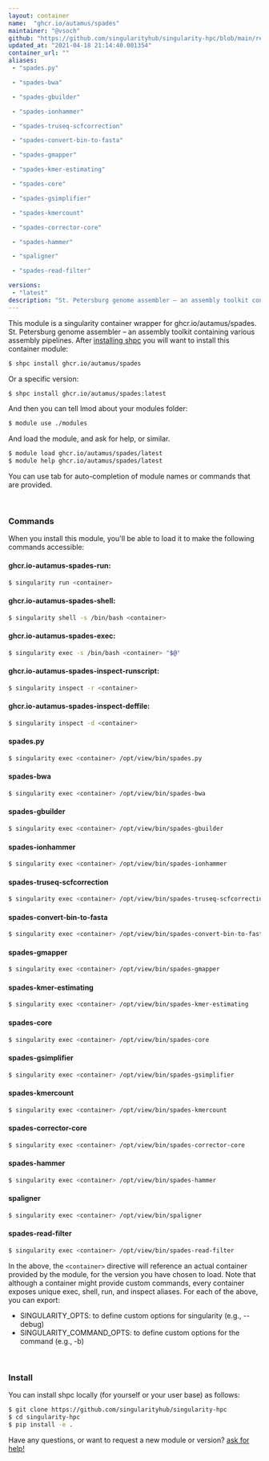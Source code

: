 ```yaml
---
layout: container
name:  "ghcr.io/autamus/spades"
maintainer: "@vsoch"
github: "https://github.com/singularityhub/singularity-hpc/blob/main/registry/ghcr.io/autamus/spades/container.yaml"
updated_at: "2021-04-18 21:14:40.001354"
container_url: ""
aliases:
 - "spades.py"

 - "spades-bwa"

 - "spades-gbuilder"

 - "spades-ionhammer"

 - "spades-truseq-scfcorrection"

 - "spades-convert-bin-to-fasta"

 - "spades-gmapper"

 - "spades-kmer-estimating"

 - "spades-core"

 - "spades-gsimplifier"

 - "spades-kmercount"

 - "spades-corrector-core"

 - "spades-hammer"

 - "spaligner"

 - "spades-read-filter"

versions:
 - "latest"
description: "St. Petersburg genome assembler – an assembly toolkit containing various assembly pipelines."
---
```


This module is a singularity container wrapper for ghcr.io/autamus/spades.
St. Petersburg genome assembler – an assembly toolkit containing various assembly pipelines.
After [installing shpc](#install) you will want to install this container module:

```bash
$ shpc install ghcr.io/autamus/spades
```

Or a specific version:

```bash
$ shpc install ghcr.io/autamus/spades:latest
```

And then you can tell lmod about your modules folder:

```bash
$ module use ./modules
```

And load the module, and ask for help, or similar.

```bash
$ module load ghcr.io/autamus/spades/latest
$ module help ghcr.io/autamus/spades/latest
```

You can use tab for auto-completion of module names or commands that are provided.

<br>

### Commands

When you install this module, you'll be able to load it to make the following commands accessible:

#### ghcr.io-autamus-spades-run:

```bash
$ singularity run <container>
```

#### ghcr.io-autamus-spades-shell:

```bash
$ singularity shell -s /bin/bash <container>
```

#### ghcr.io-autamus-spades-exec:

```bash
$ singularity exec -s /bin/bash <container> "$@"
```

#### ghcr.io-autamus-spades-inspect-runscript:

```bash
$ singularity inspect -r <container>
```

#### ghcr.io-autamus-spades-inspect-deffile:

```bash
$ singularity inspect -d <container>
```


#### spades.py
       
```bash
$ singularity exec <container> /opt/view/bin/spades.py
```


#### spades-bwa
       
```bash
$ singularity exec <container> /opt/view/bin/spades-bwa
```


#### spades-gbuilder
       
```bash
$ singularity exec <container> /opt/view/bin/spades-gbuilder
```


#### spades-ionhammer
       
```bash
$ singularity exec <container> /opt/view/bin/spades-ionhammer
```


#### spades-truseq-scfcorrection
       
```bash
$ singularity exec <container> /opt/view/bin/spades-truseq-scfcorrection
```


#### spades-convert-bin-to-fasta
       
```bash
$ singularity exec <container> /opt/view/bin/spades-convert-bin-to-fasta
```


#### spades-gmapper
       
```bash
$ singularity exec <container> /opt/view/bin/spades-gmapper
```


#### spades-kmer-estimating
       
```bash
$ singularity exec <container> /opt/view/bin/spades-kmer-estimating
```


#### spades-core
       
```bash
$ singularity exec <container> /opt/view/bin/spades-core
```


#### spades-gsimplifier
       
```bash
$ singularity exec <container> /opt/view/bin/spades-gsimplifier
```


#### spades-kmercount
       
```bash
$ singularity exec <container> /opt/view/bin/spades-kmercount
```


#### spades-corrector-core
       
```bash
$ singularity exec <container> /opt/view/bin/spades-corrector-core
```


#### spades-hammer
       
```bash
$ singularity exec <container> /opt/view/bin/spades-hammer
```


#### spaligner
       
```bash
$ singularity exec <container> /opt/view/bin/spaligner
```


#### spades-read-filter
       
```bash
$ singularity exec <container> /opt/view/bin/spades-read-filter
```



In the above, the `<container>` directive will reference an actual container provided
by the module, for the version you have chosen to load. Note that although a container
might provide custom commands, every container exposes unique exec, shell, run, and
inspect aliases. For each of the above, you can export:

 - SINGULARITY_OPTS: to define custom options for singularity (e.g., --debug)
 - SINGULARITY_COMMAND_OPTS: to define custom options for the command (e.g., -b)

<br>
  
### Install

You can install shpc locally (for yourself or your user base) as follows:

```bash
$ git clone https://github.com/singularityhub/singularity-hpc
$ cd singularity-hpc
$ pip install -e .
```

Have any questions, or want to request a new module or version? [ask for help!](https://github.com/singularityhub/singularity-hpc/issues)